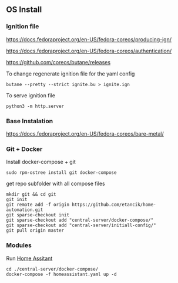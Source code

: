 ## OS Install

### Ignition file

https://docs.fedoraproject.org/en-US/fedora-coreos/producing-ign/

https://docs.fedoraproject.org/en-US/fedora-coreos/authentication/

https://github.com/coreos/butane/releases

To change regenerate ignition file for the yaml config
```shell
butane --pretty --strict ignite.bu > ignite.ign
```
To serve ignition file
```shell
python3 -m http.server
```

### Base Instalation

https://docs.fedoraproject.org/en-US/fedora-coreos/bare-metal/

### Git + Docker 

Install docker-compose + git
```shell
sudo rpm-ostree install git docker-compose
```
get repo subfolder with all compose files
```shell
mkdir git && cd git
git init
git remote add -f origin https://github.com/etancik/home-automation.git
git sparse-checkout init
git sparse-checkout add "central-server/docker-compose/"
git sparse-checkout add "central-server/initiall-config/"
git pull origin master
```

### Modules
Run [Home Assitant](https://www.home-assistant.io/) 
```shell
cd ./central-server/docker-compose/
docker-compose -f homeassistant.yaml up -d
```
